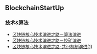 ## BlockchainStartUp

### 技术&算法

* [区块链核心技术演进之路－算法演进](http://www.8btc.com/blockchain-tech-algorithm)
* [区块链核心技术演进之路－挖矿演进](http://www.8btc.com/blockchain-tech-mining)
* [区块链核心技术演进之路-共识机制演进(1)](http://www.8btc.com/blockchain-tech-consensus-mechanism)
